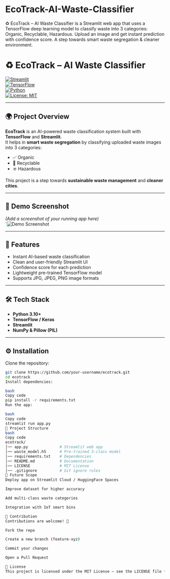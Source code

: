 # EcoTrack-AI-Waste-Classifier
♻️ EcoTrack – AI Waste Classifier is a Streamlit web app that uses a TensorFlow deep learning model to classify waste into 3 categories: Organic, Recyclable, Hazardous. Upload an image and get instant prediction with confidence score. A step towards smart waste segregation &amp; cleaner environment.
# ♻️ EcoTrack – AI Waste Classifier

[![Streamlit](https://img.shields.io/badge/Made%20with-Streamlit-FF4B4B?logo=streamlit)](https://streamlit.io/)  
[![TensorFlow](https://img.shields.io/badge/Powered%20by-TensorFlow-FF6F00?logo=tensorflow)](https://www.tensorflow.org/)  
[![Python](https://img.shields.io/badge/Language-Python-blue?logo=python)](https://www.python.org/)  
[![License: MIT](https://img.shields.io/badge/License-MIT-green.svg)](LICENSE)

---

## 🌍 Project Overview
**EcoTrack** is an AI-powered waste classification system built with **TensorFlow** and **Streamlit**.  
It helps in **smart waste segregation** by classifying uploaded waste images into 3 categories:  
- ✅ Organic  
- 🔄 Recyclable  
- ☣️ Hazardous  

This project is a step towards **sustainable waste management** and **cleaner cities**.

---

## 📸 Demo Screenshot
*(Add a screenshot of your running app here)*  
`![Demo Screenshot](https://drive.google.com/file/d/1fdoWTeTQlxqQyNKYtp1WEG22dQj2qoOS/view?usp=sharing)

---

## 🚀 Features
- Instant AI-based waste classification  
- Clean and user-friendly Streamlit UI  
- Confidence score for each prediction  
- Lightweight pre-trained TensorFlow model  
- Supports JPG, JPEG, PNG image formats  

---

## 🛠️ Tech Stack
- **Python 3.10+**  
- **TensorFlow / Keras**  
- **Streamlit**  
- **NumPy & Pillow (PIL)**  

---

## ⚙️ Installation

Clone the repository:
```bash
git clone https://github.com/your-username/ecotrack.git
cd ecotrack
Install dependencies:

bash
Copy code
pip install -r requirements.txt
Run the app:

bash
Copy code
streamlit run app.py
📂 Project Structure
bash
Copy code
ecotrack/
│── app.py              # Streamlit web app
│── waste_model.h5      # Pre-trained 3-class model
│── requirements.txt    # Dependencies
│── README.md           # Documentation
│── LICENSE             # MIT License
│── .gitignore          # Git ignore rules
🔮 Future Scope
Deploy app on Streamlit Cloud / HuggingFace Spaces

Improve dataset for higher accuracy

Add multi-class waste categories

Integration with IoT smart bins

🤝 Contribution
Contributions are welcome! 🎉

Fork the repo

Create a new branch (feature-xyz)

Commit your changes

Open a Pull Request

📜 License
This project is licensed under the MIT License – see the LICENSE file for details.

